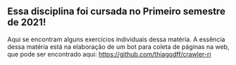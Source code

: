 ## Essa disciplina foi cursada no Primeiro semestre de 2021!

Aqui se encontram alguns exercícios individuais dessa matéria. A essência dessa matéria está
na elaboração de um bot para coleta de páginas na web, que pode ser encontrado aqui: https://github.com/thiagodff/crawler-ri
